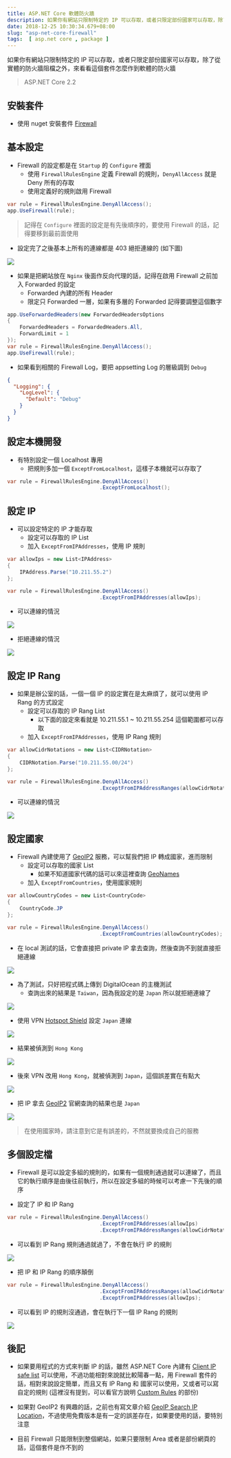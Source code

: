 ```yaml
---
title: ASP.NET Core 軟體防火牆
description: 如果你有網站只限制特定的 IP 可以存取，或者只限定部份國家可以存取，除了從實體的防火牆阻檔之外，來看看這個套件怎麼作到軟體的防火牆
date: 2018-12-25 10:30:34.679+08:00
slug: "asp-net-core-firewall"
tags:  [ asp.net core , package ]
---
```


如果你有網站只限制特定的 IP 可以存取，或者只限定部份國家可以存取，除了從實體的防火牆阻檔之外，來看看這個套件怎麼作到軟體的防火牆

> ASP.NET Core 2.2

## 安裝套件

- 使用 nuget 安裝套件 [Firewall](https://www.nuget.org/packages/Firewall/)

## 基本設定

- Firewall 的設定都是在 `Startup` 的 `Configure` 裡面
	- 使用 `FirewallRulesEngine` 定義 Firewall 的規則，`DenyAllAccess` 就是 Deny 所有的存取
	- 使用定義好的規則啟用 Firewall

```csharp
var rule = FirewallRulesEngine.DenyAllAccess();
app.UseFirewall(rule);
```

> 記得在 `Configure` 裡面的設定是有先後順序的，要使用 Firewall 的話，記得要移到最前面使用

- 設定完了之後基本上所有的連線都是 403 絕拒連線的 (如下圖)

![](/images/404.webp)

- 如果是把網站放在 `Nginx` 後面作反向代理的話，記得在啟用 Firewall 之前加入 Forwarded 的設定
	- Forwarded 內建的所有 Header
	- 限定只 Forwarded 一層，如果有多層的 Forwarded 記得要調整這個數字

```csharp
app.UseForwardedHeaders(new ForwardedHeadersOptions
{
	ForwardedHeaders = ForwardedHeaders.All,
	ForwardLimit = 1
});
var rule = FirewallRulesEngine.DenyAllAccess();
app.UseFirewall(rule);
```

- 如果看到相關的 Firewall Log，要把 appsetting Log 的層級調到 `Debug`

```json
{
  "Logging": {
    "LogLevel": {
      "Default": "Debug"
    }
  }
}
```

## 設定本機開發

- 有特別設定一個 Localhost 專用
	- 把規則多加一個 `ExceptFromLocalhost`，這樣子本機就可以存取了

```csharp
var rule = FirewallRulesEngine.DenyAllAccess()
							  .ExceptFromLocalhost();
```

## 設定 IP

- 可以設定特定的 IP 才能存取
	- 設定可以存取的 IP List
	- 加入 `ExceptFromIPAddresses`，使用 IP 規則

```csharp
var allowIps = new List<IPAddress>
{
	IPAddress.Parse("10.211.55.2")
};

var rule = FirewallRulesEngine.DenyAllAccess()
							  .ExceptFromIPAddresses(allowIps);
```

- 可以連線的情況

![](/images/404.webp)

- 拒絕連線的情況

![](/images/404.webp)

## 設定 IP Rang

- 如果是辦公室的話，一個一個 IP 的設定實在是太麻煩了，就可以使用 IP Rang 的方式設定
	- 設定可以存取的 IP Rang List
		- 以下面的設定來看就是 10.211.55.1  ~ 10.211.55.254 這個範圍都可以存取
	- 加入 `ExceptFromIPAddresses`，使用 IP Rang 規則


```csharp
var allowCidrNotations = new List<CIDRNotation>
{
	CIDRNotation.Parse("10.211.55.00/24")
};

var rule = FirewallRulesEngine.DenyAllAccess()
                              .ExceptFromIPAddressRanges(allowCidrNotations);
```

- 可以連線的情況

![](/images/404.webp)

## 設定國家

- Firewall 內建使用了 [GeoIP2](https://www.maxmind.com/en/geoip-demo) 服務，可以幫我們把 IP 轉成國家，進而限制
	 - 設定可以存取的國家 List
	 	- 如果不知道國家代碼的話可以來這裡查詢 [GeoNames](http://www.geonames.org/)
	- 加入 `ExceptFromCountries`，使用國家規則

```csharp
var allowCountryCodes = new List<CountryCode>
{
    CountryCode.JP
};

var rule = FirewallRulesEngine.DenyAllAccess()
							  .ExceptFromCountries(allowCountryCodes);
```

- 在 local 測試的話，它會直接把 private IP 拿去查詢，然後查詢不到就直接拒絕連線

![](/images/404.webp)

- 為了測試，只好把程式碼上傳到 DigitalOcean 的主機測試
	- 查詢出來的結果是 `Taiwan`，因為我設定的是 `Japan` 所以就拒絕連線了

![](/images/404.webp)

- 使用 VPN [Hotspot Shield](https://www.hotspotshield.com/) 設定 `Japan` 連線

![](/images/404.webp)

- 結果被偵測到 `Hong Kong`

![](/images/404.webp)

- 後來 VPN 改用 `Hong Kong`，就被偵測到 `Japan`，這個誤差實在有點大

![](/images/404.webp)

- 把 IP 拿去 [GeoIP2](https://www.maxmind.com/en/geoip-demo) 官網查詢的結果也是 `Japan`

![](/images/404.webp)

> 在使用國家時，請注意到它是有誤差的，不然就要換成自己的服務

## 多個設定檔

- Firewall 是可以設定多組的規則的，如果有一個規則通過就可以連線了，而且它的執行順序是由後往前執行，所以在設定多組的時候可以考慮一下先後的順序

- 設定了 IP 和 IP Rang

```csharp
var rule = FirewallRulesEngine.DenyAllAccess()
							  .ExceptFromIPAddresses(allowIps)
							  .ExceptFromIPAddressRanges(allowCidrNotations);
```

- 可以看到 IP Rang 規則通過就過了，不會在執行 IP 的規則

![](/images/404.webp)

- 把 IP 和 IP Rang 的順序顛倒

```csharp
var rule = FirewallRulesEngine.DenyAllAccess()
							  .ExceptFromIPAddressRanges(allowCidrNotations)
							  .ExceptFromIPAddresses(allowIps);
```

- 可以看到 IP 的規則沒通過，會在執行下一個 IP Rang 的規則

![](/images/404.webp)

## 後記

- 如果要用程式的方式來判斷 IP 的話，雖然 ASP.NET Core 內建有 [Client IP safe list](https://docs.microsoft.com/en-us/aspnet/core/security/ip-safelist?view=aspnetcore-2.1) 可以使用，不過功能相對來說就比較陽春一點，用 Firewall 套件的話，相對來說設定簡單，而且又有 IP Rang 和 國家可以使用，又或者可以寫自定的規則 (這裡沒有提到，可以看官方說明 [Custom Rules](https://github.com/dustinmoris/Firewall#custom-rules) 的部份)

- 如果對 GeoIP2 有興趣的話，之前也有寫文章介紹 [GeoIP Search IP Location](https://blog.cashwu.com/blog/geoip-search-ip-location/)，不過使用免費版本是有一定的誤差存在，如果要使用的話，要特別注意

- 目前 Firewall 只能限制到整個網站，如果只要限制 Area 或者是部份網頁的話，這個套件是作不到的